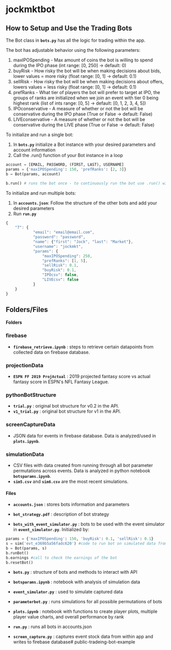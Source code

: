 # jockmktbot

## How to Setup and Use the Trading Bots

The Bot class in **`bots.py`** has all the logic for trading within the app.

The bot has adjustable behavior using the following parameters:
1. maxIPOSpending - Max amount of coins the bot is willing to spend during the IPO phase (int range: [0, 250] -> default: 0)
2. buyRisk - How risky the bot will be when making decisions about bids, lower values = more risky (float range: [0, 1] -> default: 0.1)
3. sellRisk - How risky the bot will be when making decisions about offers, lowers values = less risky (float range: [0, 1] -> default: 0.1)
4. prefRanks - What tier of players the bot will prefer to target at IPO, the groups of ranks are initialized when we join an event with tier 0 being highest rank (list of ints range: [0, 5] -> default: [0, 1, 2, 3, 4, 5]) 
5. IPOconservative - A measure of whether or not the bot will be conservative during the IPO phase (True or False -> default: False)
6. LIVEconservative - A measure of whether or not the bot will be conservative during the LIVE phase (True or False -> default: False)

To initialize and run a single bot:
1. In **`bots.py`** initialize a Bot instance with your desired parameters and account information
2. Call the .run() function of your Bot instance in a loop
```python
account = [EMAIL, PASSWORD, (FIRST, LAST), USERNAME]
params = {'maxIPOSpending': 150, 'prefRanks': [2, 3]}
b = Bot(params, account)

b.run() # runs the bot once - to continuously run the bot use .run() within a loop
```

To initialize and run multiple bots:
1. In **`accounts.json`**: Follow the structure of the other bots and add your desired parameters 
2. Run **`run.py`**

```javascript
{
    "7": {
            "email": "email@email.com", 
            "password": "password", 
            "name": {"first": "Jock", "last": "Market"}, 
            "username": "jockmkt", 
            "params": {
                "maxIPOSpending": 250, 
                "prefRanks": [1, 5],
                "sellRisk": 0.1,
                "buyRisk": 0.1,
                "IPOcsv": false,
                "LIVEcsv": false
            }
    }
}
```

## Folders/Files

#### Folders

### firebase

- **`firebase_retrieve.ipynb`** : steps to retrieve certain datapoints from collected data on firebase database.

### projectionData

- **`ESPN FF 2019 ProjActual`** : 2019 projected fantasy score vs actual fantasy score in ESPN's NFL Fantasy League.

### pythonBotStructure

- **`trial.py`** : original bot structure for v0.2 in the API.
- **`v1_trial.py`** : original bot structure for v1 in the API.

### screenCaptureData

- JSON data for events in firebase database. Data is analyzed/used in **`plots.ipynb`**.

### simulationData

- CSV files with data created from running through all bot parameter permutations across events. Data is analyzed in python notebook **`botsparams.ipynb`**. 
- **`sim5.csv`** and **`sim6.csv`** are the most recent simulations.

#### Files
- **`accounts.json`** : stores bots information and parameters

- **`bot_strategy.pdf`** : description of bot strategy

- **`bots_with_event_simulator.py`** : bots to be used with the event simulator in **`event_simulator.py`**. Initialized by: 
```python
params = {'maxIPOSpending': 150, 'buyRisk': 0.1, 'sellRisk': 0.1}
s = sim('evt_e369b5a56fadc620') #code to run bot on simulated data from event evt_e369b5a56fadc620
b = Bot(params, s)
b.runBot()
b.earnings #call to check the earnings of the bot
b.resetBot()
```
- **`bots.py`** : structure of bots and methods to interact with API

- **`botsparams.ipynb`** : notebook with analysis of simulation data

- **`event_simulator.py`** : used to simulate captured data

- **`parameterbot.py`** : runs simulations for all possible permutations of bots

- **`plots.ipynb`** : notebook with functions to create player plots, multiple player value charts, and overall performance by rank

- **`run.py`** : runs all bots in accounts.json

- **`screen_capture.py`** : captures event stock data from within app and writes to firebase database# public-tradeing-bot-example
